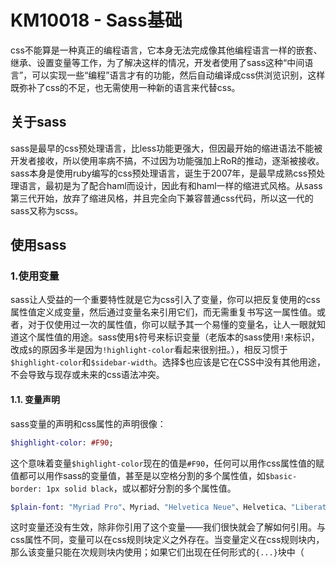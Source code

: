 # KM10018 - Sass基础

css不能算是一种真正的编程语言，它本身无法完成像其他编程语言一样的嵌套、继承、设置变量等工作，为了解决这样的情况，开发者使用了sass这种“中间语言”，可以实现一些“编程”语言才有的功能，然后自动编译成css供浏览识别，这样既弥补了css的不足，也无需使用一种新的语言来代替css。

## 关于sass

sass是最早的css预处理语言，比less功能更强大，但因最开始的缩进语法不能被开发者接收，所以使用率病不搞，不过因为功能强加上RoR的推动，逐渐被接收。sass本身是使用ruby编写的css预处理语言，诞生于2007年，是最早成熟css预处理语言，最初是为了配合haml而设计，因此有和haml一样的缩进式风格。从sass第三代开始，放弃了缩进风格，并且完全向下兼容普通css代码，所以这一代的sass又称为scss。

## 使用sass

### 1.使用变量

sass让人受益的一个重要特性就是它为css引入了变量，你可以把反复使用的css属性值定义成变量，然后通过变量名来引用它们，而无需重复书写这一属性值。或者，对于仅使用过一次的属性值，你可以赋予其一个易懂的变量名，让人一眼就知道这个属性值的用途。sass使用`$`符号来标识变量（老版本的sass使用`!`来标识，改成`$`的原因多半是因为`!highlight-color`看起来很别扭。），相反习惯于`$highlight-color`和`$sidebar-width`。选择$也应该是它在CSS中没有其他用途，不会导致与现存或未来的css语法冲突。

#### 1.1. 变量声明

sass变量的声明和css属性的声明很像：

```sass
$highlight-color: #F90;
```

这个意味着变量`$highlight-color`现在的值是`#F90`，任何可以用作css属性值的赋值都可以用作sass的变量值，甚至是以空格分割的多个属性值，如`$basic-border: 1px solid black`，或以都好分割的多个属性值。

```sass
$plain-font: "Myriad Pro"、Myriad、"Helvetica Neue"、Helvetica、"Liberation Sans"、Arial和sans-serif; sans-serif;
```

这时变量还没有生效，除非你引用了这个变量——我们很快就会了解如何引用。与css属性不同，变量可以在css规则块定义之外存在。当变量定义在css规则块内，那么该变量只能在次规则块内使用；如果它们出现在任何形式的`{...}`块中（



